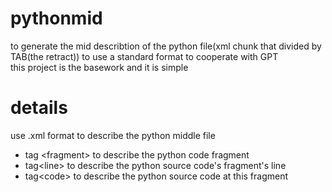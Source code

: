 # pythonmid
to generate the mid describtion of the python file(xml chunk that divided by TAB(the retract)) to use a standard format to cooperate with GPT     
this project is the basework and it is simple
# details
use .xml format to describe the python middle file     
* tag \<fragment\> to describe the python code fragment      
* tag\<line\> to describe the python source code's fragment's line      
* tag\<code\> to describe the python source code at this fragment      
